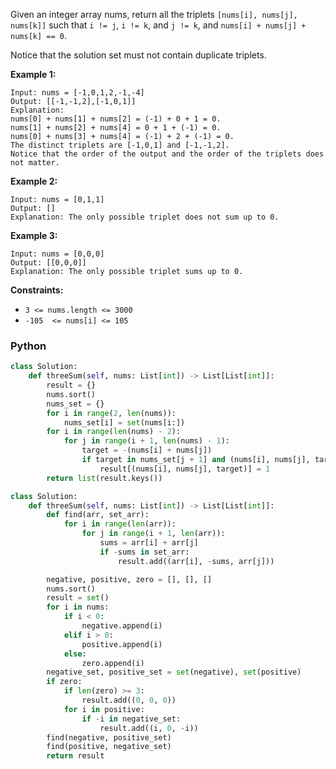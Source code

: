 Given an integer array nums, return all the triplets  `[nums[i], nums[j], nums[k]]`  such that  `i != j`,  `i != k`, and  `j != k`, and  `nums[i] + nums[j] + nums[k] == 0`.

Notice that the solution set must not contain duplicate triplets.

**Example 1:**
```
Input: nums = [-1,0,1,2,-1,-4]
Output: [[-1,-1,2],[-1,0,1]]
Explanation: 
nums[0] + nums[1] + nums[2] = (-1) + 0 + 1 = 0.
nums[1] + nums[2] + nums[4] = 0 + 1 + (-1) = 0.
nums[0] + nums[3] + nums[4] = (-1) + 2 + (-1) = 0.
The distinct triplets are [-1,0,1] and [-1,-1,2].
Notice that the order of the output and the order of the triplets does not matter.
```

**Example 2:**
```
Input: nums = [0,1,1]
Output: []
Explanation: The only possible triplet does not sum up to 0.
```

**Example 3:**
```
Input: nums = [0,0,0]
Output: [[0,0,0]]
Explanation: The only possible triplet sums up to 0.
```

**Constraints:**

- `3 <= nums.length <= 3000`
- `-105  <= nums[i] <= 105`


### Python
```python
class Solution:
    def threeSum(self, nums: List[int]) -> List[List[int]]:
        result = {}
        nums.sort()
        nums_set = {}
        for i in range(2, len(nums)):
            nums_set[i] = set(nums[i:])
        for i in range(len(nums) - 2):
            for j in range(i + 1, len(nums) - 1):
                target = -(nums[i] + nums[j])
                if target in nums_set[j + 1] and (nums[i], nums[j], target) not in result:
                    result[(nums[i], nums[j], target)] = 1
        return list(result.keys())
```

```python
class Solution:
    def threeSum(self, nums: List[int]) -> List[List[int]]:
        def find(arr, set_arr):
            for i in range(len(arr)):
                for j in range(i + 1, len(arr)):
                    sums = arr[i] + arr[j]
                    if -sums in set_arr:
                        result.add((arr[i], -sums, arr[j]))

        negative, positive, zero = [], [], []
        nums.sort()
        result = set()
        for i in nums:
            if i < 0:
                negative.append(i)
            elif i > 0:
                positive.append(i)
            else:
                zero.append(i)
        negative_set, positive_set = set(negative), set(positive)
        if zero:
            if len(zero) >= 3:
                result.add((0, 0, 0))
            for i in positive:
                if -i in negative_set:
                    result.add((i, 0, -i))
        find(negative, positive_set)
        find(positive, negative_set)
        return result
```